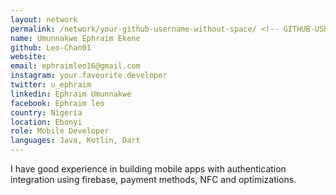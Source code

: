 ```yaml
---
layout: network
permalink: /network/your-github-username-without-space/ <!-- GITHUB-USERNAME -->
name: Umunnakwe Ephraim Ekene
github: Leo-Chan01
website: 
email: ephraimleo16@gmail.com
instagram: your.favourite.developer
twitter: u_ephraim
linkedin: Ephraim Umunnakwe
facebook: Ephraim leo
country: Nigeria
location: Ebonyi
role: Mobile Developer
languages: Java, Kotlin, Dart
---
```


I have good experience in building mobile apps with authentication integration using firebase, payment methods, NFC and optimizations.
